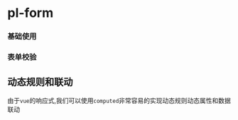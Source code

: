 # pl-form

### 基础使用

<demo-block>

<form-01></form-01>

<template v-slot:code>

<<< docs/demos/form/form-01.vue

</template>

</demo-block> 

### 表单校验


<demo-block>

<form-02></form-02>

<template v-slot:code>

<<< docs/demos/form/form-02.vue

</template>

</demo-block> 

## 动态规则和联动
由于`vue`的响应式,我们可以使用`computed`非常容易的实现动态规则动态属性和数据联动

<demo-block>

<form-03></form-03>

<template v-slot:code>

<<< docs/demos/form/form-03.vue

</template>

</demo-block> 

<script setup>
import {ref} from 'vue';
import Form01 from '../demos/form/form-01.vue';
import Form02 from '../demos/form/form-02.vue';
import Form03 from '../demos/form/form-03.vue';
import DemoBlock from '../components/DemoBlock.vue';
</script>
